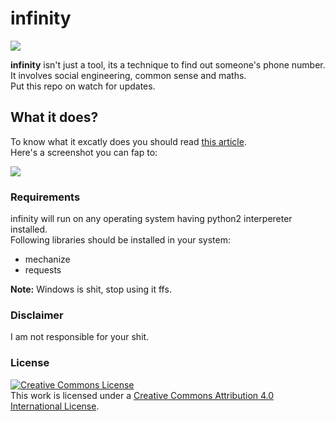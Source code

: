 # infinity
<img src='https://i.imgur.com/oFNWkl7.png' />

<b>infinity</b> isn't just a tool, its a technique to find out someone's phone number.
It involves social engineering, common sense and maths.<br>
Put this repo on watch for updates.

## What it does?
To know what it excatly does you should read <a href=https://teamultimate.in/find-phone-number-facebook/>this article</a>.<br>
Here's a screenshot you can fap to:

<img src='https://i.imgur.com/XUFgBqx.png' />

### Requirements
infinity will run on any operating system having python2 interpereter installed.<br>
Following libraries should be installed in your system:
  - mechanize
  - requests

<b>Note:</b> Windows is shit, stop using it ffs.

### Disclaimer
I am not responsible for your shit.

### License
<a rel="license" href="http://creativecommons.org/licenses/by/4.0/"><img alt="Creative Commons License" style="border-width:0" src="https://i.creativecommons.org/l/by/4.0/80x15.png" /></a><br />This work is licensed under a <a rel="license" href="http://creativecommons.org/licenses/by/4.0/">Creative Commons Attribution 4.0 International License</a>.
